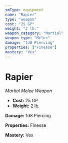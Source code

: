 ```yaml
---
smType: equipment
name: "Rapier"
type: "weapon"
cost: "25 GP"
weight: "2 lb."
weapon_category: "Martial"
weapon_type: "Melee"
damage: "1d8 Piercing"
properties: ["Finesse"]
mastery: "Vex"
---
```


# Rapier
*Martial Melee Weapon*

- **Cost:** 25 GP
- **Weight:** 2 lb.

**Damage:** 1d8 Piercing

**Properties:** Finesse

**Mastery:** Vex
